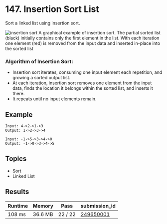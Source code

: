 # 147. Insertion Sort List

Sort a linked list using insertion sort.

![insertion sort](https://upload.wikimedia.org/wikipedia/commons/0/0f/Insertion-sort-example-300px.gif)
A graphical example of insertion sort. The partial sorted list (black) initially contains only the first element in the list.
With each iteration one element (red) is removed from the input data and inserted in-place into the sorted list

### Algorithm of Insertion Sort:

- Insertion sort iterates, consuming one input element each repetition, and growing a sorted output list.
- At each iteration, insertion sort removes one element from the input data, finds the location it belongs within the sorted list, and inserts it there.
- It repeats until no input elements remain.

## Example

```
Input: 4->2->1->3
Output: 1->2->3->4
```

```
Input: -1->5->3->4->0
Output: -1->0->3->4->5
```

## Topics

- Sort
- Linked List

## Results

| Runtime | Memory  | Pass    | submission_id                                                   |
| ------- | ------- | ------- | --------------------------------------------------------------- |
| 108 ms  | 36.6 MB | 22 / 22 | [249650001](https://leetcode.com/submissions/detail/249650001/) |
